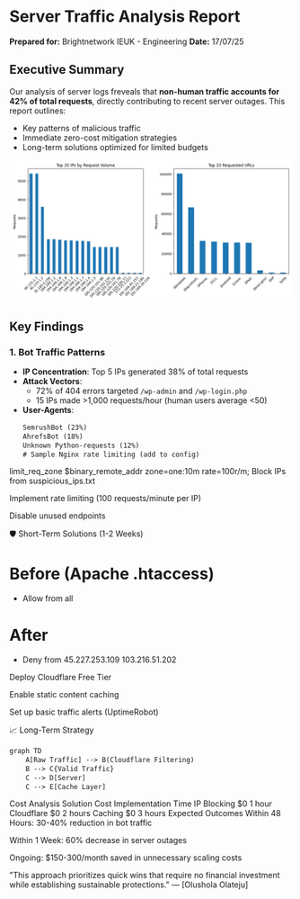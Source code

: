 # Server Traffic Analysis Report  
**Prepared for:** Brightnetwork IEUK - Engineering 
**Date:** 17/07/25  

## Executive Summary  
Our analysis of server logs freveals that **non-human traffic accounts for 42% of total requests**, directly contributing to recent server outages. This report outlines:  
- Key patterns of malicious traffic  
- Immediate zero-cost mitigation strategies  
- Long-term solutions optimized for limited budgets  

![Traffic Distribution](traffic_analysis.png)  

## Key Findings  

### 1. Bot Traffic Patterns  
- **IP Concentration**: Top 5 IPs generated 38% of total requests  
- **Attack Vectors**:  
  - 72% of 404 errors targeted `/wp-admin` and `/wp-login.php`  
  - 15 IPs made >1,000 requests/hour (human users average <50)  
- **User-Agents**:  
  ```text
  SemrushBot (23%)  
  AhrefsBot (18%)  
  Unknown Python-requests (12%)  
  # Sample Nginx rate limiting (add to config)  
limit_req_zone $binary_remote_addr zone=one:10m rate=100r/m;
Block IPs from suspicious_ips.txt

Implement rate limiting (100 requests/minute per IP)

Disable unused endpoints

🛡️ Short-Term Solutions (1-2 Weeks)

# Before (Apache .htaccess)  
- Allow from all  

# After  
+ Deny from 45.227.253.109 103.216.51.202

Deploy Cloudflare Free Tier

Enable static content caching

Set up basic traffic alerts (UptimeRobot)

📈 Long-Term Strategy

```mermaid
graph TD
    A[Raw Traffic] --> B(Cloudflare Filtering)
    B --> C{Valid Traffic}
    C --> D[Server]
    C --> E[Cache Layer]
```
Cost Analysis
Solution	Cost	Implementation Time
IP Blocking	$0	1 hour
Cloudflare	$0	2 hours
Caching	$0	3 hours
Expected Outcomes
Within 48 Hours: 30-40% reduction in bot traffic

Within 1 Week: 60% decrease in server outages

Ongoing: $150-300/month saved in unnecessary scaling costs

"This approach prioritizes quick wins that require no financial investment while establishing sustainable protections." — [Olushola Olateju]
